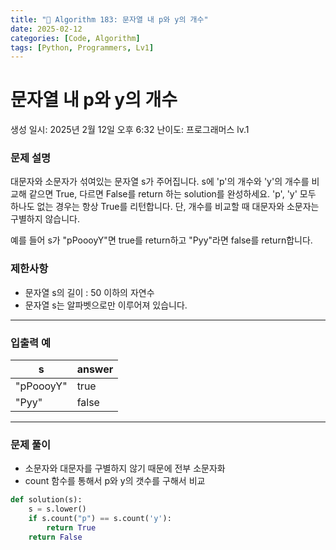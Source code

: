 ```yaml
---
title: "🧠 Algorithm 183: 문자열 내 p와 y의 개수"
date: 2025-02-12
categories: [Code, Algorithm]
tags: [Python, Programmers, Lv1]
---
```


# 문자열 내 p와 y의 개수

생성 일시: 2025년 2월 12일 오후 6:32
난이도: 프로그래머스 lv.1

### **문제 설명**

대문자와 소문자가 섞여있는 문자열 s가 주어집니다. s에 'p'의 개수와 'y'의 개수를 비교해 같으면 True, 다르면 False를 return 하는 solution를 완성하세요. 'p', 'y' 모두 하나도 없는 경우는 항상 True를 리턴합니다. 단, 개수를 비교할 때 대문자와 소문자는 구별하지 않습니다.

예를 들어 s가 "pPoooyY"면 true를 return하고 "Pyy"라면 false를 return합니다.

### 제한사항

- 문자열 s의 길이 : 50 이하의 자연수
- 문자열 s는 알파벳으로만 이루어져 있습니다.

---

### 입출력 예

| s | answer |
| --- | --- |
| "pPoooyY" | true |
| "Pyy" | false |

---

### 문제 풀이

- 소문자와 대문자를 구별하지 않기 때문에 전부 소문자화
- count 함수를 통해서 p와 y의 갯수를 구해서 비교

```python
def solution(s):
    s = s.lower()
    if s.count("p") == s.count('y'):
        return True
    return False
   
```